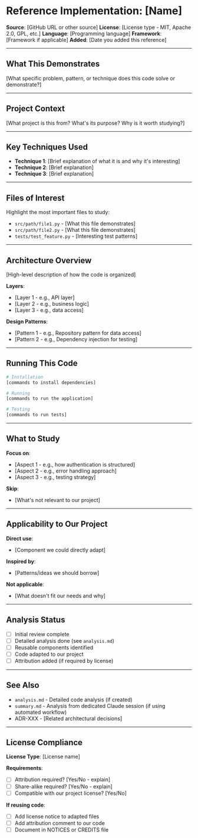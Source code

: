 # Reference Implementation: [Name]

**Source**: [GitHub URL or other source]
**License**: [License type - MIT, Apache 2.0, GPL, etc.]
**Language**: [Programming language]
**Framework**: [Framework if applicable]
**Added**: [Date you added this reference]

---

## What This Demonstrates

[What specific problem, pattern, or technique does this code solve or demonstrate?]

---

## Project Context

[What project is this from? What's its purpose? Why is it worth studying?]

---

## Key Techniques Used

- **Technique 1**: [Brief explanation of what it is and why it's interesting]
- **Technique 2**: [Brief explanation]
- **Technique 3**: [Brief explanation]

---

## Files of Interest

Highlight the most important files to study:

- `src/path/file1.py` - [What this file demonstrates]
- `src/path/file2.py` - [What this file demonstrates]
- `tests/test_feature.py` - [Interesting test patterns]

---

## Architecture Overview

[High-level description of how the code is organized]

**Layers**:
- [Layer 1 - e.g., API layer]
- [Layer 2 - e.g., business logic]
- [Layer 3 - e.g., data access]

**Design Patterns**:
- [Pattern 1 - e.g., Repository pattern for data access]
- [Pattern 2 - e.g., Dependency injection for testing]

---

## Running This Code

```bash
# Installation
[commands to install dependencies]

# Running
[commands to run the application]

# Testing
[commands to run tests]
```

---

## What to Study

**Focus on**:
- [Aspect 1 - e.g., how authentication is structured]
- [Aspect 2 - e.g., error handling approach]
- [Aspect 3 - e.g., testing strategy]

**Skip**:
- [What's not relevant to our project]

---

## Applicability to Our Project

**Direct use**:
- [Component we could directly adapt]

**Inspired by**:
- [Patterns/ideas we should borrow]

**Not applicable**:
- [What doesn't fit our needs and why]

---

## Analysis Status

- [ ] Initial review complete
- [ ] Detailed analysis done (see `analysis.md`)
- [ ] Reusable components identified
- [ ] Code adapted to our project
- [ ] Attribution added (if required by license)

---

## See Also

- `analysis.md` - Detailed code analysis (if created)
- `summary.md` - Analysis from dedicated Claude session (if using automated workflow)
- ADR-XXX - [Related architectural decisions]

---

## License Compliance

**License Type**: [License name]

**Requirements**:
- [ ] Attribution required? [Yes/No - explain]
- [ ] Share-alike required? [Yes/No - explain]
- [ ] Compatible with our project license? [Yes/No]

**If reusing code**:
- [ ] Add license notice to adapted files
- [ ] Add attribution comment to our code
- [ ] Document in NOTICES or CREDITS file